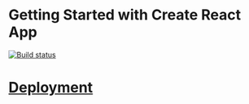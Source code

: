 # Getting Started with Create React App

[![Build status](https://ci.appveyor.com/api/projects/status/kl5uwludbtk30anv?svg=true)](https://ci.appveyor.com/project/Svetlana-Kutyeva1974/ra3-2-lists)


# [Deployment](https://svetlana-kutyeva1974.github.io/ra3.2-lists/)

